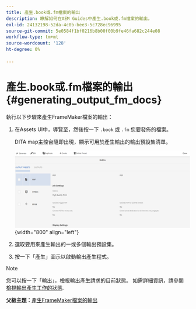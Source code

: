 ```yaml
---
title: 產生.book或.fm檔案的輸出
description: 瞭解如何在AEM Guides中產生.book或.fm檔案的輸出。
exl-id: 24132198-52da-4c0b-bee3-5c728ec96995
source-git-commit: 5e0584f1bf0216b8b00f00b9fe46fa682c244e08
workflow-type: tm+mt
source-wordcount: '128'
ht-degree: 0%

---
```


# 產生.book或.fm檔案的輸出 {#generating_output_fm_docs}

執行以下步驟來產生FrameMaker檔案的輸出：

1. 在Assets UI中，導覽至，然後按一下 `.book` 或 `.fm` 您要發佈的檔案。

   DITA map主控台隨即出現，顯示可用於產生輸出的輸出預設集清單。

   ![](images/publish-fm-doc.png){width="800" align="left"}

1. 選取要用來產生輸出的一或多個輸出預設集。

1. 按一下「產生」圖示以啟動輸出產生程式。


>[!NOTE]
>
> 您可以按一下「輸出」，檢視輸出產生請求的目前狀態。 如需詳細資訊，請參閱 [檢視輸出產生工作的狀態](fm-output-view-status.md).

**父級主題：**[&#x200B;產生FrameMaker檔案的輸出](fm-output-generatation.md)

